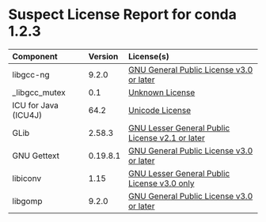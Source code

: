 
Suspect License Report for conda 1.2.3
======================================

|Component|Version|License(s)|
| :--- | :--- | :--- |
|libgcc-ng|9.2.0|[GNU General Public License v3.0 or later](../../license-data/f80fb9a9-5329-47c2-864d-00ed5cf744bf.txt)|
|_libgcc_mutex|0.1|[Unknown License](../../license-data/00000000-0010-0000-0000-000000000000.txt)|
|ICU for Java (ICU4J)|64.2|[Unicode License](../../license-data/fc451d0b-1164-4c74-9b9c-60e5de0fb97f.txt)|
|GLib|2.58.3|[GNU Lesser General Public License v2.1 or later](../../license-data/cff110eb-f85c-445c-9d3b-00a04b7f4cf0.txt)|
|GNU Gettext|0.19.8.1|[GNU General Public License v3.0 or later](../../license-data/f80fb9a9-5329-47c2-864d-00ed5cf744bf.txt)|
|libiconv|1.15|[GNU Lesser General Public License v3.0 only](../../license-data/9aa0050b-acd5-43c3-ae8d-0b10e7070e18.txt)|
|libgomp|9.2.0|[GNU General Public License v3.0 or later](../../license-data/f80fb9a9-5329-47c2-864d-00ed5cf744bf.txt)|
